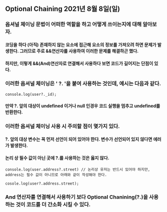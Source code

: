 ## Optional Chaining 2021년 8월 8일(일)

### 옵셔널 체이닝 문법이 어떠한 역할을 하고 어떻게 쓰이는지에 대해 알아보자.

#### 코딩을 하다 (아직) 존재하지 않는 요소에 접근해 요소의 정보를 가져오려 하면 문제가 발생한다. 그러므로 주로 &&연산자를 사용하여 이러한 문제를 해결하곤 했다.

#### 하지만, 이렇게 &&(And)연산자로 연결해서 사용하다 보면 코드가 길어지는 단점이 있다.

### 이러한 옵셔널 체이닝은 ' ?. '을 붙여 사용하는 것인데, 예시는 다음과 같다.

```
console.log(user?._id);
```

#### 만약 ?. 앞의 대상이 undefined 이거나 null 인경우 코드 실행을 멈추고 undefined를 반환한다.

### 이러한 옵셔널 체이닝 사용 시 주의할 점이 몇가지 있다.

#### ?. 앞의 대상 변수는 꼭 먼저 선언이 되어 있어야 한다. 변수가 선언되어 있지 않다면 에러가 발생한다.

#### 논리 상 필수 값이 아닌 곳에 ?.를 사용하는 것은 옳지 않다.

```
console.log(user.address?.street) // 논리상 유저는 반드시 있어야 하지만, address는 필수 값이 아니므로 아래와 같이 작성해야 한다.

cosole.log(user?.address.street);
```

### And 연산자를 연결해서 사용하기 보다 Optional Chanining(?.)을 사용하는 것이 코드를 더 간소화 시킬 수 있다.
